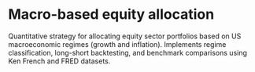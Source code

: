# Macro-based equity allocation
Quantitative strategy for allocating equity sector portfolios based on US macroeconomic regimes (growth and inflation). Implements regime classification, long-short backtesting, and benchmark comparisons using Ken French and FRED datasets.
